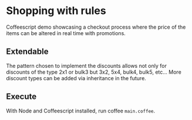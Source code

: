 Shopping with rules
======

Coffeescript demo showcasing a checkout process where the price of the items can be altered in real time with promotions.

Extendable
------

The pattern chosen to implement the discounts allows not only for discounts of the type 2x1 or bulk3 but 3x2, 5x4, bulk4, bulk5, etc...
More discount types can be added via inheritance in the future.

Execute
------

With Node and Coffeescript installed, run coffee `main.coffee`.